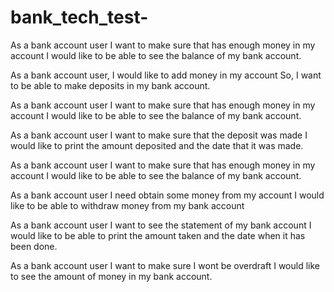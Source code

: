 # bank_tech_test-

As a bank account user
I want to make sure that has enough money in my account
I would like to be able to see the balance of my bank account.

As a bank account user,
I would like to add money in my account
So, I want to be able to make deposits in my bank account.

As a bank account user
I want to make sure that has enough money in my account
I would like to be able to see the balance of my bank account.

As a bank account user
I want to make sure that the deposit was made
I would like to print the amount deposited  and the date that it was made.

As a bank account user
I want to make sure that has enough money in my account
I would like to be able to see the balance of my bank account.

As a bank account user
I need obtain some money from my account
I would like to be able to withdraw money from my bank account

As a  bank account user
I want to see the statement of my bank account
I would like to be able to print the amount taken and the date when it has been done.

As a bank account user
I want to make sure I wont be overdraft
I would like to see the amount of money in my bank account.

